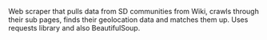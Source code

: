 Web scraper that pulls data from SD communities from Wiki, crawls through their sub pages, finds their geolocation data and matches them up. Uses requests library and also BeautifulSoup.
